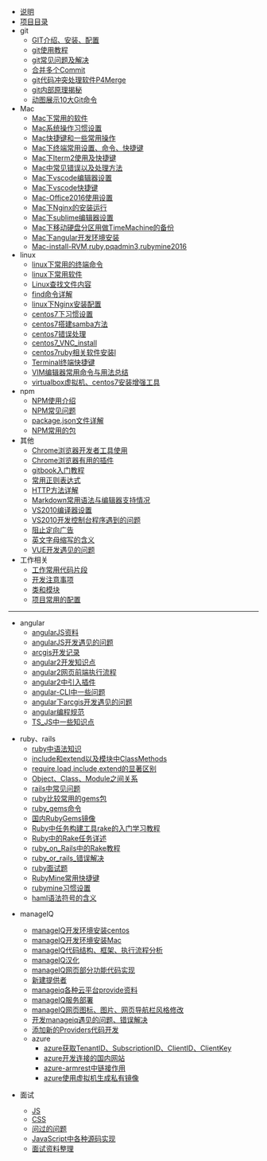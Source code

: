 * [说明](README.md)
* [项目目录](SUMMARY.md)
* git
    * [GIT介绍、安装、配置](doc/git/001-GIT介绍、安装、配置.md)
    * [git使用教程](doc/git/002-git使用教程.md)
    * [git常见问题及解决](doc/git/003-git常见问题及解决.md)
    * [合并多个Commit](doc/git/004-合并多个Commit.md)
    * [git代码冲突处理软件P4Merge](doc/git/005-git代码冲突处理软件P4Merge.md)
    * [git内部原理揭秘](doc/git/006-git内部原理揭秘.md)
    * [动图展示10大Git命令](doc/git/007-动图展示10大Git命令.md)
* Mac
    * [Mac下常用的软件](doc/mac/001-Mac下常用的软件.md)
    * [Mac系统操作习惯设置](doc/mac/002-Mac系统操作习惯设置.md)
    * [Mac快捷键和一些常用操作](doc/mac/003-Mac快捷键和一些常用操作.md)
    * [Mac下终端常用设置、命令、快捷键](doc/mac/004-Mac下终端常用设置、命令、快捷键.md)
    * [Mac下Iterm2使用及快捷键](doc/mac/005-Mac下Iterm2使用及快捷键.md)
    * [Mac中常见错误以及处理方法](doc/mac/006-Mac中常见错误以及处理方法.md)
    * [Mac下vscode编辑器设置](doc/mac/007-Mac下vscode编辑器设置.md)
    * [Mac下vscode快捷键](doc/mac/008-Mac下vscode快捷键.md)
    * [Mac-Office2016使用设置](doc/mac/009-Mac-Office2016使用设置.md)
    * [Mac下Nginx的安装运行](doc/mac/010-Mac下Nginx的安装运行.md)
    * [Mac下sublime编辑器设置](doc/mac/011-Mac下sublime编辑器设置.md)
    * [Mac下移动硬盘分区用做TimeMachine的备份](doc/mac/012-Mac下移动硬盘分区用做TimeMachine的备份.md)
    * [Mac下angular开发环境安装](doc/mac/013-Mac下angular开发环境安装.md)
    * [Mac-install-RVM,ruby,pqadmin3,rubymine2016](doc/mac/014-Mac-install-RVM,ruby,pqadmin3,rubymine2016.md)
* linux
    * [linux下常用的终端命令](doc/linux/001-linux下常用的终端命令.md)
    * [linux下常用软件](doc/linux/002-linux下常用软件.md)
    * [Linux查找文件内容](doc/linux/003-Linux查找文件内容.md)
    * [find命令详解](doc/linux/003-find命令详解.md)
    * [linux下Nginx安装配置](doc/linux/004-linux下Nginx安装配置.md)
    * [centos7下习惯设置](doc/linux/005-centos7下习惯设置.md)
    * [centos7搭建samba方法](doc/linux/006-centos7搭建samba方法.md)
    * [centos7错误处理](doc/linux/007-centos7错误处理.md)
    * [centos7_VNC_install](doc/linux/008-centos7_VNC_install.md)
    * [centos7ruby相关软件安装l](doc/linux/009-centos7ruby相关软件安装.md)
    * [Terminal终端快捷键](doc/linux/010-Terminal终端快捷键.md)
    * [VIM编辑器常用命令与用法总结](doc/linux/011-VIM编辑器常用命令与用法总结.md)
    * [virtualbox虚拟机、centos7安装增强工具](doc/linux/012-virtualbox虚拟机、centos7安装增强工具.md)
* npm
    * [NPM使用介绍](doc/npm/001-NPM使用介绍.md)
    * [NPM常见问题](doc/npm/002-NPM常见问题.md)
    * [package.json文件详解](doc/npm/003-package.json文件详解.md)
    * [NPM常用的包](doc/npm/004-NPM常用的包.md)
* 其他
    * [Chrome浏览器开发者工具使用](doc/other/001-Chrome浏览器开发者工具使用.md)
    * [Chrome浏览器有用的插件](doc/other/002-Chrome浏览器有用的插件.md)
    * [gitbook入门教程](doc/other/003-gitbook入门教程.md)
    * [常用正则表达式](doc/other/004-常用正则表达式.md)
    * [HTTP方法详解](doc/other/005-HTTP方法详解.md)
    * [Markdown常用语法与编辑器支持情况](doc/other/006-Markdown常用语法与编辑器支持情况.md)
    * [VS2010编译器设置](doc/other/007-VS2010编译器设置.md)
    * [VS2010开发控制台程序遇到的问题](doc/other/008-VS2010开发控制台程序遇到的问题.md)
    * [阻止定向广告](doc/other/009-阻止定向广告.md)
    * [英文字母缩写的含义](doc/other/010-英文字母缩写的含义.md)
    * [VUE开发遇见的问题](doc/other/011-VUE开发遇见的问题.md)
* 工作相关
    - [工作常用代码片段](doc/work/001-工作常用代码片段.md)
    - [开发注意事项](doc/work/002-开发注意事项.md)
    - [类和模块](doc/work/003-类和模块.md)
    - [项目常用的配置](doc/work/004-项目常用的配置.md)

---------------
* angular
    * [angularJS资料](doc/angular/001-angularJS资料.md)
    * [angularJS开发遇见的问题](doc/angular/002-angularJS开发遇见的问题.md)
    * [arcgis开发记录](doc/angular/003-arcgis开发记录.md)
    * [angular2开发知识点](doc/angular/004-angular2开发知识点.md)
    * [angular2网页前端执行流程](doc/angular/005-angular2网页前端执行流程.md)
    * [angular2中引入插件](doc/angular/006-angular2中引入插件.md)
    * [angular-CLI中一些问题](doc/angular/007-angular-CLI中一些问题.md)
    * [angular下arcgis开发遇见的问题](doc/angular/008-angular下arcgis开发遇见的问题.md)
    * [angular编程规范](doc/angular/009-angular编程规范.md)
    * [TS_JS中一些知识点](doc/angular/010-TS_JS中一些知识点.md)

- ruby、rails
    * [ruby中语法知识](doc/ruby/001-ruby中语法知识.md)
    * [include和extend以及模块中ClassMethods](doc/ruby/002-include和extend以及模块中ClassMethods.md)
    * [require,load,include,extend的显著区别](doc/ruby/003-require,load,include,extend的显著区别.md)
    * [Object、Class、Module之间关系](doc/ruby/004-Object、Class、Module之间关系.md)
    * [rails中常见问题](doc/ruby/005-rails中常见问题.md)
    * [ruby比较常用的gems包](doc/ruby/006-ruby比较常用的gems包.md)
    * [ruby_gems命令](doc/ruby/007-ruby_gems命令.md)
    * [国内RubyGems镜像](doc/ruby/008-国内RubyGems镜像.md)
    * [Ruby中任务构建工具rake的入门学习教程](doc/ruby/009-Ruby中任务构建工具rake的入门学习教程.md)
    * [Ruby中的Rake任务详述](doc/ruby/010-Ruby中的Rake任务详述.md)
    * [ruby_on_Rails中的Rake教程](doc/ruby/011-ruby_on_Rails中的Rake教程.md)
    * [ruby_or_rails_错误解决](doc/ruby/012-ruby_or_rails_错误解决.md)
    * [ruby面试题](doc/ruby/013-ruby面试题.md)
    * [RubyMine常用快捷键](doc/ruby/014-RubyMine常用快捷键.md)
    * [rubymine习惯设置](doc/ruby/015-rubymine习惯设置.md)
    * [haml语法符号的含义](doc/ruby/016-haml语法符号的含义.md)

* manageIQ
    * [manageIQ开发环境安装centos](doc/manageiq/001-manageIQ开发环境安装centos.md)
    * [manageIQ开发环境安装Mac](doc/manageiq/002-manageIQ开发环境安装Mac.md)
    * [manageIQ代码结构、框架、执行流程分析](doc/manageiq/003-manageIQ代码结构、框架、执行流程分析.md)
    * [manageIQ汉化](doc/manageiq/004-manageIQ汉化.md)
    * [manageIQ网页部分功能代码实现](doc/manageiq/005-manageIQ网页部分功能代码实现.md)
    * [新建提供者](doc/manageiq/006-新建提供者.md)
    * [manageiq各种云平台provide资料](doc/manageiq/007-manageiq各种云平台provide资料.md)
    * [manageIQ服务部署](doc/manageiq/008-manageIQ服务部署.md)
    * [manageIQ网页图标、图片、网页导航栏风格修改](doc/manageiq/009-manageIQ网页图标、图片、网页导航栏风格修改.md)
    * [开发manageiq遇见的问题、错误解决](doc/manageiq/010-开发manageiq遇见的问题、错误解决.md)
    * [添加新的Providers代码开发](doc/manageiq/011-添加新的Providers代码开发.md)
    * azure
        * [azure获取TenantID、SubscriptionID、ClientID、ClientKey](doc/manageiq/azure/001-azure获取TenantID、SubscriptionID、ClientID、ClientKey.md)
        * [azure开发连接的国内网站](doc/manageiq/azure/002-azure开发连接的国内网站.md)
        * [azure-armrest中链接作用](doc/manageiq/azure/003-azure-armrest中链接作用.md)
        * [azure使用虚拟机生成私有镜像](doc/manageiq/azure/004-azure使用虚拟机生成私有镜像.md)
    
* 面试

    * [JS](doc/面试题/js.md)
    * [CSS](doc/面试题/css.md)
    * [问过的问题](doc/面试题/面试问过的问题.md)
    * [JavaScript中各种源码实现](doc/面试题/JavaScript中各种源码实现.md)
    * [面试资料整理](doc/面试题/面试资料.md)


